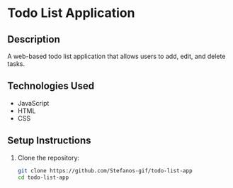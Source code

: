 # Todo List Application

## Description
A web-based todo list application that allows users to add, edit, and delete tasks.

## Technologies Used
- JavaScript
- HTML
- CSS

## Setup Instructions
1. Clone the repository:
   ```bash
   git clone https://github.com/Stefanos-gif/todo-list-app
   cd todo-list-app
